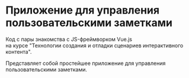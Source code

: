 # Приложение для управления пользовательскими заметками  

Код с пары знакомства с JS-фреймворком Vue.js  
на курсе "Технологии создания и отладки сценариев интерактивного контента".  

Представляет собой простейшее приложение для управления пользовательскими заметками.  
